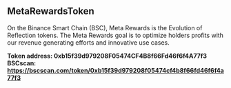 ## MetaRewardsToken

On the Binance Smart Chain (BSC), Meta Rewards is the Evolution of Reflection tokens. The Meta Rewards goal is to optimize holders profits with our revenue generating efforts and innovative use cases.

**Token address: 0xb15f39d979208F05474CF4B8f66Fd46f6f4A77f3
BSCscan: https://bscscan.com/token/0xb15f39d979208f05474cf4b8f66fd46f6f4a77f3**

